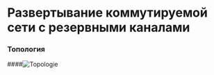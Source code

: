 # Развертывание коммутируемой сети с резервными каналами
### Топология
####![Topologie](https://user-images.githubusercontent.com/99610266/166811466-6b24a6a6-4188-4669-8ae1-bd3bf489c79e.png)

